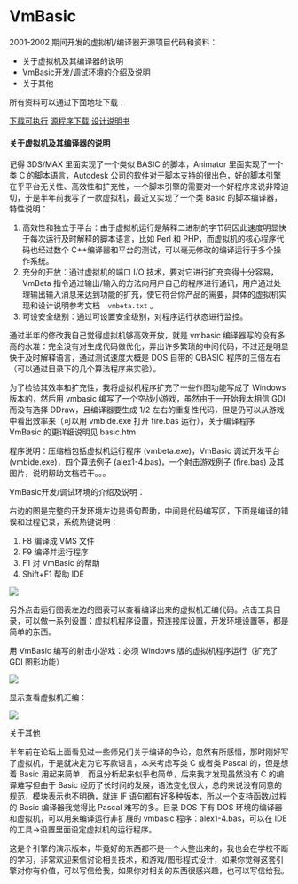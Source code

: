 # VmBasic

2001-2002 期间开发的虚拟机/编译器开源项目代码和资料：

- 关于虚拟机及其编译器的说明
- VmBasic开发/调试环境的介绍及说明
- 关于其他

所有资料可以通过下面地址下载：

[下载可执行](http://www.skywind.me/resource/vmbeta.zip) [源程序下载](http://www.skywind.me/resource/skywind/vmbsrc.zip) [设计说明书](http://www.skywind.me/maker/VmBasicDesign.pdf)


#### 关于虚拟机及其编译器的说明

记得 3DS/MAX 里面实现了一个类似 BASIC 的脚本，Animator 里面实现了一个类 C 的脚本语言，Autodesk 公司的软件对于脚本支持的很出色，好的脚本引擎在乎平台无关性、高效性和扩充性，一个脚本引擎的需要对一个好程序来说非常迫切，于是半年前我写了一款虚拟机，最近又实现了一个类 Basic 的脚本编译器，特性说明：

1) 高效性和独立于平台：由于虚拟机运行是解释二进制的字节码因此速度明显快于每次运行及时解释的脚本语言，比如 Perl 和 PHP，而虚拟机的核心程序代码也经过数个 C++编译器和平台的测试，可以毫无修改的编译运行于多个操作系统。
2) 充分的开放：通过虚拟机的端口 I/O 技术，要对它进行扩充变得十分容易，VmBeta 指令通过输出/输入的方法向用户自己的程序进行通讯，用户通过处理输出输入消息来达到功能的扩充，使它符合你产品的需要，具体的虚拟机实现和设计说明参考文档　`vmbeta.txt` 。
3) 可设安全级别：通过可设置安全级别，对程序运行状态进行监控。

通过半年的修改我自己觉得虚拟机够高效开放，就是 vmbasic 编译器写的没有多高的水准：完全没有对生成代码做优化，弄出许多繁琐的中间代码，不过还是明显快于及时解释语言，通过测试速度大概是 DOS 自带的 QBASIC 程序的三倍左右（可以通过目录下的几个算法程序来实验）。

为了检验其效率和扩充性，我将虚拟机程序扩充了一些作图功能写成了 Windows 版本的，然后用 vmbasic 编写了一个空战小游戏，虽然由于一开始我太相信 GDI 而没有选择 DDraw，且编译器要生成 1/2 左右的重复性代码，但是仍可以从游戏中看出效率来（可以用 vmbide.exe 打开 fire.bas 运行），关于编译程序 VmBasic 的更详细说明见 basic.htm

程序说明：压缩档包括虚拟机运行程序 (vmbeta.exe)，VmBasic 调试开发平台 (vmbide.exe)，四个算法例子 (alex1-4.bas)，一个射击游戏例子 (fire.bas) 及其图片，说明帮助文档若干。。。

VmBasic开发/调试环境的介绍及说明：

右边的图是完整的开发环境左边是语句帮助，中间是代码编写区，下面是编译的错误和过程记录，系统热键说明：

1) F8 编译成 VMS 文件
2) F9 编译并运行程序
3) F1 对 VmBasic 的帮助
4) Shift+F1 帮助 IDE

![](https://skywind3000.github.io/images/p/vmbasic/vmbasic1.gif)

另外点击运行图表左边的图表可以查看编译出来的虚拟机汇编代码。点击工具目录，可以做一系列设置：虚拟机程序设置，预连接库设置，开发环境设置等，都是简单的东西。

用 VmBasic 编写的射击小游戏：必须 Windows 版的虚拟机程序运行（扩充了 GDI 图形功能）

![](https://skywind3000.github.io/images/p/vmbasic/vmbasic3.gif)

显示查看虚拟机汇编：

![](https://skywind3000.github.io/images/p/vmbasic/vmbasic2.gif)

关于其他

半年前在论坛上面看见过一些师兄们关于编译的争论，忽然有所感悟，那时刚好写了虚拟机，于是就决定为它写款语言，本来考虑写类 C 或者类 Pascal 的，但是想着 Basic 用起来简单，而且分析起来似乎也简单，后来我才发现虽然没有 C 的编译难写但由于 Basic 经历了长时间的发展，语法变化很大，总的来说没有同意的规范，模块表示也不明确，就连 IF 语句都有好多种版本，所以一个支持函数/过程的 Basic 编译器我觉得比 Pascal 难写的多。目录 DOS 下有 DOS 环境的编译器和虚拟机，可以用来编译运行非扩展的 vmbasic 程序：alex1-4.bas，可以在 IDE 的工具->设置里面设定虚拟机的运行程序。

这是个引擎的演示版本，毕竟好的东西都不是一个人整出来的，我也会在学校不断的学习，非常欢迎来信讨论相关技术，和游戏/图形程式设计，如果你觉得这套引擎对你有价值，可以写信给我，如果你对相关的东西很感兴趣，也可以写信给我。








